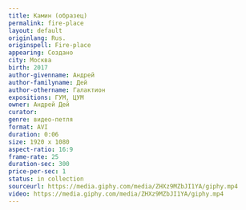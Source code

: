 ```yaml
---
title: Камин (образец)
permalink: fire-place
layout: default
originlang: Rus.
originspell: Fire-place
appearing: Создано
city: Москва
birth: 2017
author-givenname: Андрей
author-familyname: Дей
author-othername: Галактион
expositions: ГУМ, ЦУМ
owner: Андрей Дей
curator:
genre: видео-петля
format: AVI
duration: 0:06
size: 1920 х 1080
aspect-ratio: 16:9
frame-rate: 25
duration-sec: 300
price-per-sec: 1
status: in collection
sourceurl: https://media.giphy.com/media/ZHXz9MZbJI1YA/giphy.mp4
video: https://media.giphy.com/media/ZHXz9MZbJI1YA/giphy.mp4
---
```

